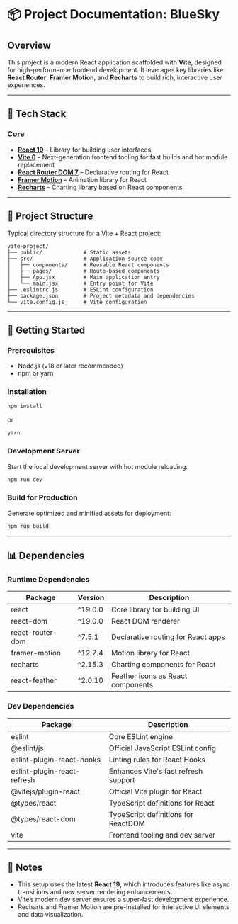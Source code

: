 # 📦 Project Documentation: BlueSky

## Overview

This project is a modern React application scaffolded with **Vite**, designed for high-performance frontend development. It leverages key libraries like **React Router**, **Framer Motion**, and **Recharts** to build rich, interactive user experiences.

---

## 🧱 Tech Stack

### Core

- **[React 19](https://react.dev/)** – Library for building user interfaces
- **[Vite 6](https://vitejs.dev/)** – Next-generation frontend tooling for fast builds and hot module replacement
- **[React Router DOM 7](https://reactrouter.com/)** – Declarative routing for React
- **[Framer Motion](https://www.framer.com/motion/)** – Animation library for React
- **[Recharts](https://recharts.org/)** – Charting library based on React components

---

## 📁 Project Structure

Typical directory structure for a Vite + React project:

```
vite-project/
├── public/             # Static assets
├── src/                # Application source code
│   ├── components/     # Reusable React components
│   ├── pages/          # Route-based components
│   ├── App.jsx         # Main application entry
│   └── main.jsx        # Entry point for Vite
├── .eslintrc.js        # ESLint configuration
├── package.json        # Project metadata and dependencies
└── vite.config.js      # Vite configuration
```

---

## 🚀 Getting Started

### Prerequisites

- Node.js (v18 or later recommended)
- npm or yarn

### Installation

```bash
npm install
```

or

```bash
yarn
```

### Development Server

Start the local development server with hot module reloading:

```bash
npm run dev
```

### Build for Production

Generate optimized and minified assets for deployment:

```bash
npm run build
```

---

## 📊 Dependencies

### Runtime Dependencies

| Package          | Version | Description                        |
| ---------------- | ------- | ---------------------------------- |
| react            | ^19.0.0 | Core library for building UI       |
| react-dom        | ^19.0.0 | React DOM renderer                 |
| react-router-dom | ^7.5.1  | Declarative routing for React apps |
| framer-motion    | ^12.7.4 | Motion library for React           |
| recharts         | ^2.15.3 | Charting components for React      |
| react-feather    | ^2.0.10 | Feather icons as React components  |

### Dev Dependencies

| Package                     | Description                          |
| --------------------------- | ------------------------------------ |
| eslint                      | Core ESLint engine                   |
| @eslint/js                  | Official JavaScript ESLint config    |
| eslint-plugin-react-hooks   | Linting rules for React Hooks        |
| eslint-plugin-react-refresh | Enhances Vite's fast refresh support |
| @vitejs/plugin-react        | Official Vite plugin for React       |
| @types/react                | TypeScript definitions for React     |
| @types/react-dom            | TypeScript definitions for ReactDOM  |
| vite                        | Frontend tooling and dev server      |

---

## 📌 Notes

- This setup uses the latest **React 19**, which introduces features like async transitions and new server rendering enhancements.
- Vite’s modern dev server ensures a super-fast development experience.
- Recharts and Framer Motion are pre-installed for interactive UI elements and data visualization.
